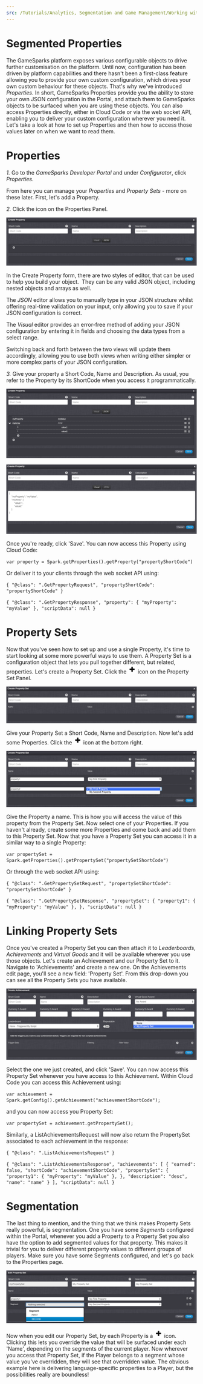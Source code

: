 ```yaml
---
src: /Tutorials/Analytics, Segmentation and Game Management/Working with Segmented Properties.md
---
```


# Segmented Properties

The GameSparks platform exposes various configurable objects to drive further customisation on the platform. Until now, configuration has been driven by platform capabilities and there hasn't been a first-class feature allowing you to provide your own custom configuration, which drives your own custom behaviour for these objects. That's why we've introduced *Properties*. In short, GameSparks Properties provide you the ability to store your own JSON configuration in the Portal, and attach them to GameSparks objects to be surfaced when you are using these objects. You can also access Properties directly, either in Cloud Code or via the web socket API, enabling you to deliver your custom configuration wherever you need it. Let's take a look at how to set up Properties and then how to access those values later on when we want to read them.

# Properties

*1.* Go to the *GameSparks Developer Portal* and under *Configurator*, click *Properties*.

From here you can manage your *Properties* and *Property Sets* \- more on these later. First, let's add a Property.

*2.* Click the icon on the Properties Panel.

![](img/SegmentedProperties/1.png)

In the Create Property form, there are two styles of editor, that can be used to help you build your object.  They can be any valid JSON object, including nested objects and arrays as well.

The *JSON* editor allows you to manually type in your JSON structure whilst offering real-time validation on your input, only allowing you to save if your JSON configuration is correct.

The *Visual* editor provides an error-free method of adding your JSON configuration by entering it in fields and choosing the data types from a select range.

Switching back and forth between the two views will update them accordingly, allowing you to use both views when writing either simpler or more complex parts of your JSON configuration.

*3.* Give your property a Short Code, Name and Description. As usual, you refer to the Property by its ShortCode when you access it programmatically.

![](img/SegmentedProperties/2.png)

![](img/SegmentedProperties/3.png)

Once you're ready, click 'Save'. You can now access this Property using Cloud Code:

```
var property = Spark.getProperties().getProperty("propertyShortCode")

```

Or deliver it to your clients through the web socket API using:

```
{ "@class": ".GetPropertyRequest", "propertyShortCode": "propertyShortCode" }
```

```
{ "@class": ".GetPropertyResponse", "property": { "myProperty": "myValue" }, "scriptData": null }
```

# Property Sets

Now that you've seen how to set up and use a single Property, it's time to start looking at some more powerful ways to use them. A Property Set is a configuration object that lets you pull together different, but related, properties. Let's create a Property Set. Click the ![](/img/fa/plus.png) icon on the Property Set Panel.

![](img/SegmentedProperties/4.png)

Give your Property Set a Short Code, Name and Description. Now let's add some Properties. Click the ![](/img/fa/plus.png) icon at the bottom right.

![](img/SegmentedProperties/5.png)

Give the Property a name. This is how you will access the value of this property from the Property Set. Now select one of your Properties. If you haven't already, create some more Properties and come back and add them to this Property Set. Now that you have a Property Set you can access it in a similar way to a single Property:

```
var propertySet = Spark.getProperties().getPropertySet("propertySetShortCode")
```

Or through the web socket API using:

```
{ "@class": ".GetPropertySetRequest", "propertySetShortCode": "propertySetShortCode" }
```
```
{ "@class": ".GetPropertySetResponse", "propertySet": { "property1": { "myProperty": "myValue" }, }, "scriptData": null }
```

# Linking Property Sets

Once you've created a Property Set you can then attach it to *Leaderboards*, *Achievements* and *Virtual Goods* and it will be available wherever you use those objects. Let's create an Achievement and our Property Set to it. Navigate to 'Achievements' and create a new one. On the Achievements edit page, you'll see a new field: 'Property Set'. From this drop-down you can see all the Property Sets you have available.

![](img/SegmentedProperties/6.png)

Select the one we just created, and click 'Save'. You can now access this Property Set whenever you have access to this Achievement. Within Cloud Code you can access this Achievement using:

```
var achievement = Spark.getConfig().getAchievement("achievementShortCode");
```
and you can now access you Property Set:
```
var propertySet = achievement.getPropertySet();
```
Similarly, a ListAchievementsRequest will now also return the PropertySet associated to each achievement in the response:
```
{ "@class": ".ListAchievementsRequest" }
```

```
{ "@class": ".ListAchievementsResponse", "achievements": [ { "earned": false, "shortCode": "achievementShortCode", "propertySet": { "property1": { "myProperty": "myValue" }, }, "description": "desc", "name": "name" } ], "scriptData": null }

```

# Segmentation

The last thing to mention, and the thing that we think makes Property Sets really powerful, is segmentation. One you have some *Segments* configured within the Portal, whenever you add a Property to a Property Set you also have the option to add segmented values for that property. This makes it trivial for you to deliver different property values to different groups of players. Make sure you have some Segments configured, and let's go back to the Properties page.

![](img/SegmentedProperties/7.png)

Now when you edit our Property Set, by each Property is a ![](/img/fa/plus.png) icon. Clicking this lets you override the value that will be surfaced under each 'Name', depending on the segments of the current player. Now wherever you access that Property Set, if the Player belongs to a segment whose value you've overridden, they will see that overridden value. The obvious example here is delivering language-specific properties to a Player, but the possibilities really are boundless!
